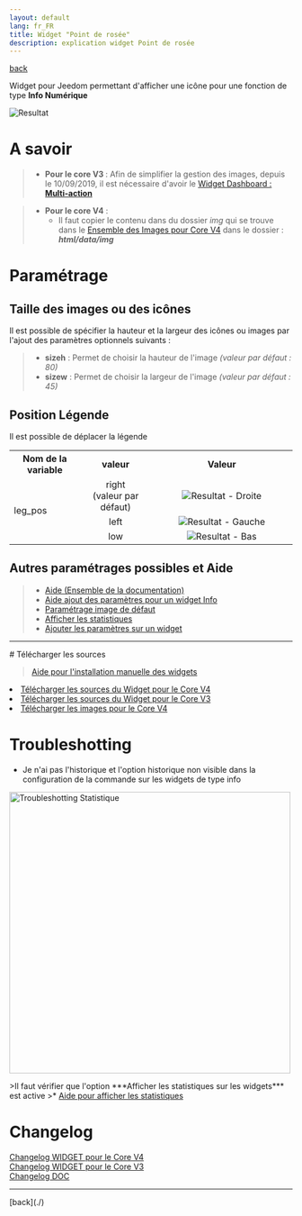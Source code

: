 ```yaml
---
layout: default
lang: fr_FR
title: Widget "Point de rosée"
description: explication widget Point de rosée
---
```


[back](./)

Widget pour Jeedom permettant d'afficher une icône pour une fonction de type <b>Info Numérique</b>

<p><img src="../{{site.img}}/exemple/d/rosee.png" alt="Resultat" /></p>

# A savoir

> - <b>Pour le core V3 </b> : Afin de simplifier la gestion des images, depuis le 10/09/2019, il est nécessaire d'avoir le </b><a href="WIDGET_d_Multi_action_Defaut">Widget Dashboard : <b>Multi-action</b></a>

> - <b>Pour le core V4</b> :
>   - Il faut copier le contenu dans du dossier <i>img</i> qui se trouve dans le <a href="https://github.com/JEALG/JEEDOM-Multi_action-Defaut/tree/images">Ensemble des Images pour Core V4</a> dans le dossier : <b><i>html/data/img</i></b>

# Paramétrage

## Taille des images ou des icônes

Il est possible de spécifier la hauteur et la largeur des icônes ou images par l'ajout des paramètres optionnels suivants :

<blockquote>
    <ul>
        <li><b>sizeh</b> : Permet de choisir la hauteur de l'image <i>(valeur par défaut : 80)</i></li>
        <li><b>sizew</b> : Permet de choisir la largeur de l'image <i>(valeur par défaut : 45)</i></li>
    </ul>
</blockquote>

## Position Légende

Il est possible de déplacer la légende

<CENTER>
    <TABLE width="100%">
        <TR>
            <th scope="col" width="25%">Nom de la variable</th>
            <th scope="col" width="25%">valeur</th>
            <th scope="col" width="37%">Valeur</th>
        </TR>
        <TR>
            <TD width="25%" rowspan="3">leg_pos</TD>
            <TD width="25%" align="center">right<br/>(valeur par défaut)</TD>
            <TD width="50%" align="center"><img src="../{{site.img}}/exemple/d/rosee.png" alt="Resultat - Droite" /></TD>
        </TR>
        <TR>
            <TD width="25%" align="center">left</TD>
            <TD width="50%" align="center"><img src="../{{site.img}}/exemple/d/rosee_le.png" alt="Resultat - Gauche" /></TD>
        </TR>
        <TR>
            <TD width="25%" align="center">low</TD>
            <TD width="50%" align="center"><img src="../{{site.img}}/exemple/d/rosee_l.png" alt="Resultat - Bas" /></TD>
        </TR>
    </TABLE>
</CENTER>

## Autres paramétrages possibles et Aide

<blockquote>
    <ul>
        <li><a href="{{site.baseurl}}/help/{{page.lang}}/">Aide (Ensemble de la documentation)</a></li>
        <li><a href="{{site.baseurl}}/help/{{page.lang}}/config_info">Aide ajout des paramètres pour un widget Info</a></li>
        <li><a href="{{site.baseurl}}/help/{{page.lang}}/error">Paramétrage image de défaut</a></li>
        <li><a href="{{site.baseurl}}/help/{{page.lang}}/stats">Afficher les statistiques</a></li>
        <li><a href="{{site.baseurl}}/help/{{page.lang}}/para">Ajouter les paramètres sur un widget</a></li>
    </ul>
</blockquote>

<hr />
# Télécharger les sources

> <a href="{{site.baseurl}}/{{site.help}}/{{page.lang}}/install_manu">Aide pour l'installation manuelle des widgets</a>

<li><a href="https://github.com/JEALG/JEEDOM-Point-rosee/tree/masterv4">Télécharger les sources du Widget pour le Core V4</a></li>
<li><a href="https://github.com/JEALG/JEEDOM-Point-rosee/tree/master">Télécharger les sources du Widget pour le Core V3</a></li>
<li><a href="https://github.com/JEALG/JEEDOM-Multi_action-Defaut/tree/images">Télécharger les images pour le Core V4</a></li>

# Troubleshotting

- Je n'ai pas l'historique et l'option historique non visible dans la configuration de la commande sur les widgets de type info
<p><img src="{{site.baseurl}}/help/{{site.img}}/troubleshotting_1.png" alt="Troubleshotting Statistique" width="500" /></p>
>Il faut vérifier que l'option ***Afficher les statistiques sur les widgets*** est active
>* <a href="{{site.baseurl}}/help/{{page.lang}}/stats">Aide pour afficher les statistiques</a>

# Changelog

<a href="https://github.com/JEALG/JEEDOM-Point-rosee/commits/masterv4">Changelog WIDGET pour le Core V4</a><br/>
<a href="https://github.com/JEALG/JEEDOM-Point-rosee/commits/master">Changelog WIDGET pour le Core V3</a><br/>
<a href="https://github.com/JEALG/JEEDOM-Widget_JAG-doc/commits/master">Changelog DOC</a>

<hr />
[back](./)
